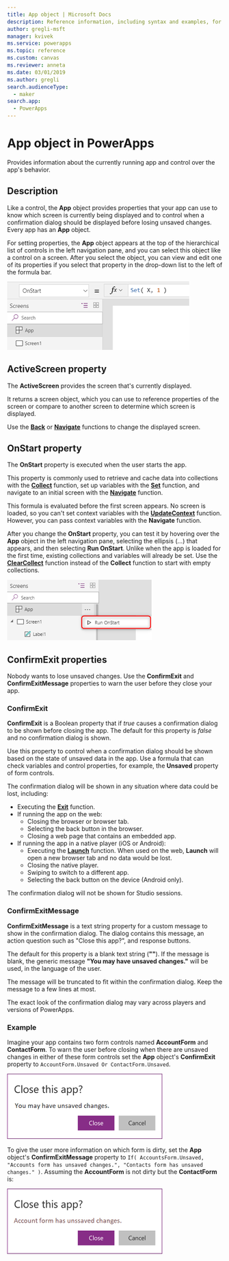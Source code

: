 ```yaml
---
title: App object | Microsoft Docs
description: Reference information, including syntax and examples, for the App object in PowerApps
author: gregli-msft
manager: kvivek
ms.service: powerapps
ms.topic: reference
ms.custom: canvas
ms.reviewer: anneta
ms.date: 03/01/2019
ms.author: gregli
search.audienceType: 
  - maker
search.app: 
  - PowerApps
---
```

# App object in PowerApps
Provides information about the currently running app and control over the app's behavior.

## Description
Like a control, the **App** object provides properties that your app can use to know which screen is currently being displayed and to control when a confirmation dialog should be displayed before losing unsaved changes.  Every app has an **App** object.  

For setting properties, the **App** object appears at the top of the hierarchical list of controls in the left navigation pane, and you can select this object like a control on a screen. After you select the object, you can view and edit one of its properties if you select that property in the drop-down list to the left of the formula bar.  

![](media/object-app/appobject.png)

## ActiveScreen property
The **ActiveScreen** provides the screen that's currently displayed. 

It returns a screen object, which you can use to reference properties of the screen or compare to another screen to determine which screen is displayed.  

Use the **[Back](function-navigate.md)** or **[Navigate](function-navigate.md)** functions to change the displayed screen.

## OnStart property
The **OnStart** property is executed when the user starts the app. 

This property is commonly used to retrieve and cache data into collections with the **[Collect](function-clear-collect-clearcollect.md)** function, set up variables with the **[Set](function-set.md)** function, and navigate to an initial screen with the **[Navigate](function-navigate.md)** function. 

This formula is evaluated before the first screen appears. No screen is loaded, so you can't set context variables with the **[UpdateContext](function-updatecontext.md)** function. However, you can pass context variables with the **Navigate** function.

After you change the **OnStart** property, you can test it by hovering over the **App** object in the left navigation pane, selecting the ellipsis (...) that appears, and then selecting **Run OnStart**. Unlike when the app is loaded for the first time, existing collections and variables will already be set. Use the **[ClearCollect](function-clear-collect-clearcollect.md)** function instead of the **Collect** function to start with empty collections.

 ![App item context menu with Run OnStart](media/object-app/appobject-runonstart.png)

## ConfirmExit properties

Nobody wants to lose unsaved changes.  Use the **ConfirmExit** and **ConfirmExitMessage** properties to warn the user before they close your app.

### ConfirmExit

**ConfirmExit** is a Boolean property that if *true* causes a confirmation dialog to be shown before closing the app.  The default for this property is *false* and no confirmation dialog is shown.

Use this property to control when a confirmation dialog should be shown based on the state of unsaved data in the app.  Use a formula that can check variables and control properties, for example, the **Unsaved** property of form controls.

The confirmation dialog will be shown in any situation where data could be lost, including:
- Executing the [**Exit**](function-exit.md) function.
- If running the app on the web:
    - Closing the browser or browser tab.
    - Selecting the back button in the browser.
    - Closing a web page that contains an embedded app.
- If running the app in a native player (iOS or Android):
    - Executing the [**Launch**](function-param.md) function.  When used on the web, **Launch** will open a new browser tab and no data would be lost.
    - Closing the native player.
    - Swiping to switch to a different app.
    - Selecting the back button on the device (Android only).

The confirmation dialog will not be shown for Studio sessions.

### ConfirmExitMessage

**ConfirmExitMessage** is a text string property for a custom message to show in the confirmation dialog.  The dialog contains this message, an action question such as "Close this app?", and response buttons.  

The default for this property is a blank text string (**""**).  If the message is blank, the generic message **"You may have unsaved changes."** will be used, in the language of the user.  

The message will be truncated to fit within the confirmation dialog.  Keep the message to a few lines at most. 

The exact look of the confirmation dialog may vary across players and versions of PowerApps.  

### Example

Imagine your app contains two form controls named **AccountForm** and **ContactForm**.  To warn the user before closing when there are unsaved changes in either of these form controls set the **App** object's **ConfirmExit** property to `AccountForm.Unsaved Or ContactForm.Unsaved`.

![](media/object-app/confirm-native.png)

To give the user more information on which form is dirty, set the **App** object's **ConfirmExitMessage** property to `If( AccountsForm.Unsaved, "Accounts form has unsaved changes.", "Contacts form has unsaved changes." )`.  Assuming the **AccountForm** is not dirty but the **ContactForm** is:

![](media/object-app/confirm-native-custom.png) 



